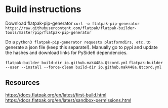 # Build instructions

Download flatpak-pip-generator
`curl -o flatpak-pip-generator https://raw.githubusercontent.com/flatpak/flatpak-builder-tools/master/pip/flatpak-pip-generator`

Do a `python3 flatpak-pip-generator requests platformdirs, etc.` to generate a json file (keep this separate!).
Manually go to pypi and update the hashes and download links for PySide6 dependencies.


`flatpak-builder build-dir io.github.mak448a.Qtcord.yml`
`flatpak-builder --user --install --force-clean build-dir io.github.mak448a.Qtcord.yml`

## Resources
https://docs.flatpak.org/en/latest/first-build.html
https://docs.flatpak.org/en/latest/sandbox-permissions.html

